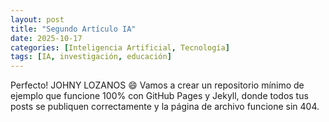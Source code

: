 ```yaml
---
layout: post
title: "Segundo Artículo IA"
date: 2025-10-17
categories: [Inteligencia Artificial, Tecnología]
tags: [IA, investigación, educación]
---
```



Perfecto! JOHNY LOZANOS 😄 Vamos a crear un repositorio mínimo de ejemplo que funcione 100% con GitHub Pages y Jekyll, donde todos tus posts se publiquen correctamente y la página de archivo funcione sin 404.
